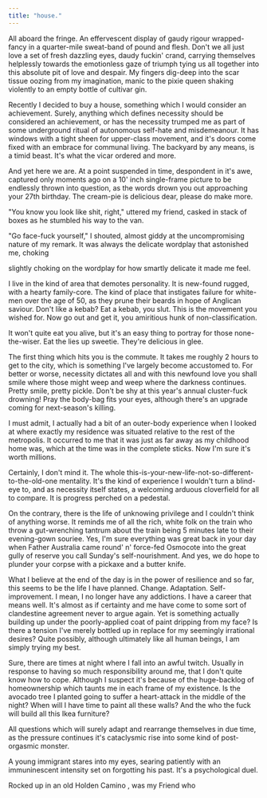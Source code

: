 ```yaml
---
title: "house."
---
```


<!-- START -->

<!-- Scene 1 START -->
<!-- Chapter about the fringe -->

<!-- Describe Fringe -->

All aboard the fringe. An effervescent display of gaudy rigour wrapped-fancy in a quarter-mile sweat-band of pound and flesh. Don't we all just love a set of fresh dazzling eyes, daudy fuckin' crand, carrying themselves helplessly towards the emotionless gaze of triumph tying us all together into this absolute pit of love and despair. My fingers dig-deep into the scar tissue oozing from my imagination, manic to the pixie queen shaking violently to an empty bottle of cultivar gin.


<!-- Buy House -->

Recently I decided to buy a house, something which I would consider an achievement. Surely, anything which defines necessity should be considered an achievement, or has the necessity trumped me as part of some underground ritual of autonomous self-hate and misdemeanour. It has windows with a tight sheen for upper-class movement, and it's doors come fixed with an embrace for communal living. The backyard by any means, is a timid beast. It's what the vicar ordered and more.

And yet here we are. At a point suspended in time, despondent in it's awe, captured only moments ago on a 10' inch single-frame picture to be endlessly thrown into question, as the words drown you out approaching your 27th birthday. The cream-pie is delicious dear, please do make more.

"You know you look like shit, right," uttered my friend, casked in stack of boxes as he stumbled his way to the van.

"Go face-fuck yourself," I shouted, almost giddy at the uncompromising nature of my remark. It was always the delicate wordplay that astonished me, choking


 slightly choking on the wordplay for how smartly delicate it made me feel.



I live in the kind of area that demotes personality. It is new-found rugged, with a hearty family-core. The kind of place that instigates failure for white-men over the age of 50, as they prune their beards in hope of Anglican saviour. Don't like a kebab? Eat a kebab, you slut. This is the movement you wished for. Now go out and get it, you amiritious hunk of non-classification.

It won't quite eat you alive, but it's an easy thing to portray for those none-the-wiser. Eat the lies up sweetie. They're delicious in glee.


The first thing which hits you is the commute. It takes me roughly 2 hours to get to the city, which is something I've largely become accustomed to. For better or worse, necessity dictates all and with this newfound love you shall smile where those might weep and weep where the darkness continues. Pretty smile, pretty pickle. Don't be shy at this year's annual cluster-fuck drowning! Pray the body-bag fits your eyes, although there's an upgrade coming for next-season's killing.

I must admit, I actually had a bit of an outer-body experience when I looked at where exactly my residence was situated relative to the rest of the metropolis. It occurred to me that it was just as far away as my childhood home was, which at the time was in the complete sticks. Now I'm sure it's worth millions.

Certainly, I don't mind it. The whole this-is-your-new-life-not-so-different-to-the-old-one mentality. It's the kind of experience I wouldn't turn a blind-eye to, and as necessity itself states, a welcoming arduous cloverfield for all to compare. It is progress perched on a pedestal.

On the contrary, there is the life of unknowing privilege and I couldn't think of anything worse. It reminds me of all the rich, white folk on the train who throw a gut-wrenching tantrum about the train being 5 minutes late to their evening-gown souriee. Yes, I'm sure everything was great back in your day when Father Australia came round' n' force-fed Osmocote into the great gully of reserve you call Sunday's self-nourishment. And yes, we do hope to plunder your corpse with a pickaxe and a butter knife.

What I believe at the end of the day is in the power of resilience and so far, this seems to be the life I have planned. Change. Adaptation. Self-improvement. I mean, I no longer have any addictions. I have a career that means well. It's almost as if certainty and me have come to some sort of clandestine agreement never to argue again. Yet is something actually building up under the poorly-applied coat of paint dripping from my face? Is there a tension I've merely bottled up in replace for my seemingly irrational desires? Quite possibly, although ultimately like all human beings, I am simply trying my best.

Sure, there are times at night where I fall into an awful twitch. Usually in response to having so much responsibility around me, that I don't quite know how to cope. Although I suspect it's because of the huge-backlog of homeownership which taunts me in each frame of my existence. Is the avocado tree I planted going to suffer a heart-attack in the middle of the night? When will I have time to paint all these walls? And the who the fuck will build all this Ikea furniture?

All questions which will surely adapt and rearrange themselves in due time, as the pressure continues it's cataclysmic rise into some kind of post-orgasmic monster.

A young immigrant stares into my eyes, searing patiently with an immuninescent intensity set on forgotting his past. It's a psychological duel.




Rocked up in an old Holden Camino , was my Friend who


